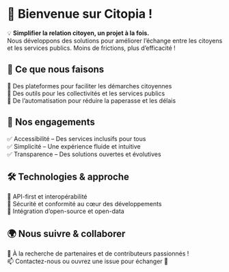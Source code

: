 # 👋 Bienvenue sur Citopia !  

💡 **Simplifier la relation citoyen, un projet à la fois.**  
Nous développons des solutions pour améliorer l’échange entre les citoyens et les services publics. Moins de frictions, plus d’efficacité !  

## 🚀 Ce que nous faisons  
🔹 Des plateformes pour faciliter les démarches citoyennes  
🔹 Des outils pour les collectivités et les services publics  
🔹 De l’automatisation pour réduire la paperasse et les délais  

## 🎯 Nos engagements  
✅ Accessibilité – Des services inclusifs pour tous  
✅ Simplicité – Une expérience fluide et intuitive  
✅ Transparence – Des solutions ouvertes et évolutives  

## 🛠️ Technologies & approche  
📌 API-first et interopérabilité  
📌 Sécurité et conformité au cœur des développements  
📌 Intégration d’open-source et open-data  

## 🌍 Nous suivre & collaborer  
📢 À la recherche de partenaires et de contributeurs passionnés !  
📫 Contactez-nous ou ouvrez une issue pour échanger 🚀  
